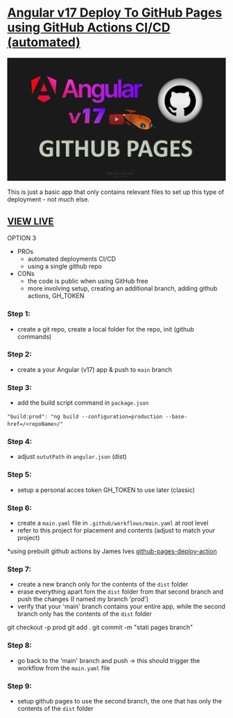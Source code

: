 # [Angular v17 Deploy To GitHub Pages using GitHub Actions CI/CD (automated)](https://www.youtube.com/watch?v=SMuB3qYjDUw)

[![Alt Text](https://github.com/monacodelisa/angular-to-github-option-three-ci-cd/blob/main/thumbnail-angular-v17-deploy-github-pages-3-play.jpg?raw=true)](https://youtu.be/SMuB3qYjDUw)

This is just a basic app that only contains relevant files to set up this type of deployment - not much else.

## [VIEW LIVE](https://monacodelisa.github.io/angular-to-github-option-three-ci-cd/)

OPTION 3 
- PROs 
  - automated deployments CI/CD
  - using a single github repo
- CONs 
  - the code is public when using GitHub free
  - more involving setup, creating an additional branch, adding github actions, GH_TOKEN


### Step 1: 
- create a git repo, create a local folder for the repo, init (github commands)

### Step 2: 
- create a your Angular (v17) app & push to `main` branch 

### Step 3:
- add the build script command in `package.json`

`"build:prod": "ng build --configuration=production --base-href=/<repoName>/"`

### Step 4:
- adjust `oututPath` in `angular.json` (dist)

### Step 5:
- setup a personal acces token GH_TOKEN to use later (classic)

### Step 6:
- create a `main.yaml` file in `.github/workflows/main.yaml` at root level
- refer to this project for placement and contents (adjust to match your project)

*using prebuilt github actions by James Ives [github-pages-deploy-action](https://github.com/JamesIves/github-pages-deploy-action)

### Step 7:
- create a new branch only for the contents of the `dist` folder
- erase everything apart fom the `dist` folder from that second branch and push the changes (I named my branch 'prod')
- verify that your 'main' branch contains your entire app, while the second branch only has the contents of the `dist` folder

git checkout -p prod
git add .
git commit -m "stati pages branch"

### Step 8: 
- go back to the 'main' branch and push -> this should trigger the workflow from the `main.yaml` file

### Step 9: 
- setup github pages to use the second branch, the one that has only the contents of the `dist` folder
